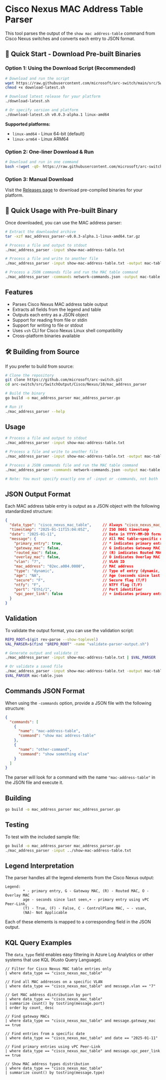 # Cisco Nexus MAC Address Table Parser

This tool parses the output of the `show mac address-table` command from Cisco Nexus switches and converts each entry to JSON format.

## 🚀 Quick Start - Download Pre-built Binaries

### Option 1: Using the Download Script (Recommended)

```bash
# Download and run the script
wget https://raw.githubusercontent.com/microsoft/arc-switch/main/src/SwitchOutput/Cisco/Nexus/10/mac_address_parser/download-latest.sh
chmod +x download-latest.sh

# Download latest release for your platform
./download-latest.sh

# Or specify version and platform
./download-latest.sh v0.0.3-alpha.1 linux-amd64
```

**Supported platforms:**

- `linux-amd64` - Linux 64-bit (default)
- `linux-arm64` - Linux ARM64


### Option 2: One-liner Download & Run

```bash
# Download and run in one command
bash <(wget -qO- https://raw.githubusercontent.com/microsoft/arc-switch/main/src/SwitchOutput/Cisco/Nexus/10/mac_address_parser/download-latest.sh)
```

### Option 3: Manual Download

Visit the [Releases page](https://github.com/microsoft/arc-switch/releases) to download pre-compiled binaries for your platform.

## 🔧 Quick Usage with Pre-built Binary

Once downloaded, you can use the MAC address parser:

```bash
# Extract the downloaded archive
tar -xzf mac_address_parser-v0.0.3-alpha.1-linux-amd64.tar.gz

# Process a file and output to stdout
./mac_address_parser -input show-mac-address-table.txt

# Process a file and write to another file
./mac_address_parser -input show-mac-address-table.txt -output mac-table.json

# Process a JSON commands file and run the MAC table command
./mac_address_parser -commands network-commands.json -output mac-table.json
```

## Features

- Parses Cisco Nexus MAC address table output
- Extracts all fields from the legend and table
- Outputs each entry as a JSON object
- Support for reading from file or stdin
- Support for writing to file or stdout
- Uses `vsh` CLI for Cisco Nexus Linux shell compatibility
- Cross-platform binaries available

## 🛠️ Building from Source

If you prefer to build from source:

```bash
# Clone the repository
git clone https://github.com/microsoft/arc-switch.git
cd arc-switch/src/SwitchOutput/Cisco/Nexus/10/mac_address_parser

# Build the binary
go build -o mac_address_parser mac_address_parser.go

# Run it
./mac_address_parser --help
```

## Usage

```bash
# Process a file and output to stdout
./mac_address_parser -input show-mac-address-table.txt

# Process a file and write to another file
./mac_address_parser -input show-mac-address-table.txt -output mac-table.json

# Process a JSON commands file and run the MAC table command
./mac_address_parser -commands network-commands.json -output mac-table.json

# Note: You must specify exactly one of -input or -commands, not both
```

## JSON Output Format

Each MAC address table entry is output as a JSON object with the following standardized structure:

```json
{
  "data_type": "cisco_nexus_mac_table",     // Always "cisco_nexus_mac_table" for this parser
  "timestamp": "2025-01-11T15:04:05Z",      // ISO 8601 timestamp
  "date": "2025-01-11",                     // Date in YYYY-MM-DD format
  "message": {                              // All MAC table-specific data is nested here
    "primary_entry": true,                  // * indicates primary entry
    "gateway_mac": false,                   // G indicates Gateway MAC
    "routed_mac": false,                    // (R) indicates Routed MAC
    "overlay_mac": false,                   // O indicates Overlay MAC
    "vlan": "7",                            // VLAN ID
    "mac_address": "02ec.a004.0000",        // MAC address
    "type": "dynamic",                      // Type of entry (dynamic, static, etc.)
    "age": "NA",                            // Age (seconds since last seen)
    "secure": "F",                          // Secure flag (T/F)
    "ntfy": "F",                            // NTFY flag (T/F)
    "port": "Eth1/1",                       // Port identifier
    "vpc_peer_link": false                  // + indicates primary entry using vPC Peer-Link
  }
}
```

## Validation

To validate the output format, you can use the validation script:

```bash
REPO_ROOT=$(git rev-parse --show-toplevel)
VAL_PARSER=$(find "$REPO_ROOT" -name "validate-parser-output.sh")

# Generate output and validate it
./mac_address_parser -input show-mac-address-table.txt | $VAL_PARSER

# Or validate a saved file
./mac_address_parser -input show-mac-address-table.txt -output mac-table.json
$VAL_PARSER mac-table.json
```

## Commands JSON Format

When using the `-commands` option, provide a JSON file with the following structure:

```json
{
  "commands": [
    {
      "name": "mac-address-table",
      "command": "show mac address-table"
    },
    {
      "name": "other-command",
      "command": "show something else"
    }
  ]
}
```

The parser will look for a command with the name `"mac-address-table"` in the JSON file and execute it.

## Building

```bash
go build -o mac_address_parser mac_address_parser.go
```

## Testing

To test with the included sample file:

```bash
go build -o mac_address_parser mac_address_parser.go
./mac_address_parser -input ../show-mac-address-table.txt
```

## Legend Interpretation

The parser handles all the legend elements from the Cisco Nexus output:

```plaintext
Legend: 
        * - primary entry, G - Gateway MAC, (R) - Routed MAC, O - Overlay MAC
        age - seconds since last seen,+ - primary entry using vPC Peer-Link,
        (T) - True, (F) - False, C - ControlPlane MAC, ~ - vsan,
        (NA)- Not Applicable
```

Each of these elements is mapped to a corresponding field in the JSON output.

## KQL Query Examples

The `data_type` field enables easy filtering in Azure Log Analytics or other systems that use KQL (Kusto Query Language).

```kql
// Filter for Cisco Nexus MAC table entries only
| where data_type == "cisco_nexus_mac_table"

// Find all MAC addresses on a specific VLAN
| where data_type == "cisco_nexus_mac_table" and message.vlan == "7"

// Get MAC address distribution by port
| where data_type == "cisco_nexus_mac_table"
| summarize count() by tostring(message.port)
| order by count_ desc

// Find gateway MACs
| where data_type == "cisco_nexus_mac_table" and message.gateway_mac == true

// Find entries from a specific date
| where data_type == "cisco_nexus_mac_table" and date == "2025-01-11"

// Find primary entries using vPC Peer-Link
| where data_type == "cisco_nexus_mac_table" and message.vpc_peer_link == true

// Show MAC address types distribution
| where data_type == "cisco_nexus_mac_table"
| summarize count() by tostring(message.type)
```
